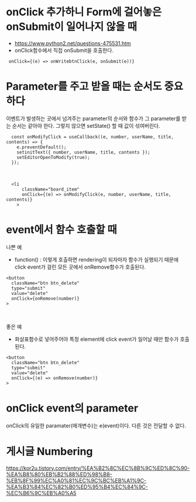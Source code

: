 # onClick 추가하니 Form에 걸어놓은 onSubmit이 일어나지 않을 때

- https://www.python2.net/questions-475531.htm
- onClick함수에서 직접 onSubmit을 호출한다.

```
 onClick={(e) => onWritebtnClick(e, onSubmit(e))}
```

# Parameter를 주고 받을 때는 순서도 중요하다

이벤트가 발생하는 곳에서 넘겨주는 parameter의 순서와 함수가 그 parameter를 받는 순서는 같아야 한다. 그렇지 않으면 setState() 할 때 값이 섞여버린다.

```
  const onModifyClick = useCallback((e, number, userName, title, contents) => {
    e.preventDefault();
    setinitText({ number, userName, title, contents });
    setEditorOpenToModify(true);
  });
```

<br/>

```
  <li
      className="board_item"
      onClick={(e) => onModifyClick(e, number, userName, title, contents)}
    >
```

# event에서 함수 호출할 때

나쁜 예

- function() : 이렇게 호출하면 rendering이 되자마자 함수가 실행되기 때문에 click event가 걸린 모든 곳에서 onRemove함수가 호출된다.

```
<button
  className="btn btn_delete"
  type="submit"
  value="delete"
  onClick={onRemove(number)}
>
```

<br/>

좋은 예

- 화살표함수로 넣어주어야 특정 element에 click event가 일어날 때만 함수가 호출된다.

```
<button
  className="btn btn_delete"
  type="submit"
  value="delete"
  onClick={(e) => onRemove(number)}
>
```

# onClick event의 parameter

onClick의 유일한 paramater(매개변수)는 e(event)이다. 다른 것은 전달할 수 없다.

# 게시글 Numbering

https://kor2u.tistory.com/entry/%EA%B2%8C%EC%8B%9C%ED%8C%90-%EA%B8%80%EB%B2%88%ED%98%B8-%EB%8F%99%EC%A0%81%EC%9C%BC%EB%A1%9C-%EA%B3%84%EC%82%B0%ED%95%B4%EC%84%9C-%EC%B6%9C%EB%A0%A5
